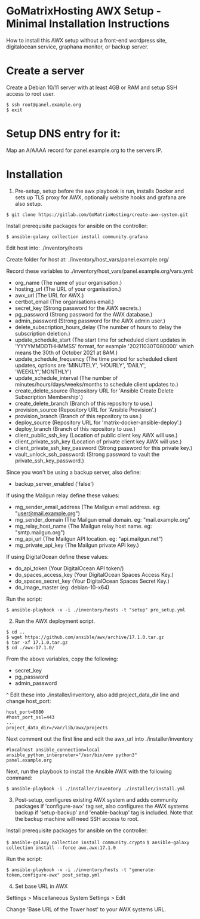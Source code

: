 # GoMatrixHosting AWX Setup - Minimal Installation Instructions

How to install this AWX setup without a front-end wordpress site, digitalocean service, graphana monitor, or backup server.

# Create a server

Create a Debian 10/11 server with at least 4GB or RAM and setup SSH access to root user.
```
$ ssh root@panel.example.org
$ exit
```

# Setup DNS entry for it:

Map an A/AAAA record for panel.example.org to the servers IP.


# Installation

1) Pre-setup, setup before the awx playbook is run, installs Docker and sets up TLS proxy for AWX, optionally website hooks and grafana are also setup.

`$ git clone https://gitlab.com/GoMatrixHosting/create-awx-system.git`

Install prerequisite packages for ansible on the controller:

`$ ansible-galaxy collection install community.grafana`

Edit host into: ./inventory/hosts

Create folder for host at: ./inventory/host_vars/panel.example.org/

Record these variables to ./inventory/host_vars/panel.example.org/vars.yml:
- org_name 			(The name of your organisation.)
- hosting_url			(The URL of your organisation.)
- awx_url 			(The URL for AWX.)
- certbot_email 		(The organisations email.)
- secret_key			(Strong password for the AWX secrets.)
- pg_password			(Strong password for the AWX database.)
- admin_password 		(Strong password for the AWX admin user.)
- delete_subscription_hours_delay	(The number of hours to delay the subscription deletion.)
- update_schedule_start		(The start time for scheduled client updates in 'YYYYMMDDTHHMMSS' format, for example '20211030T080000' which means the 30th of October 2021 at 8AM.)
- update_schedule_frequency	(The time period for scheduled client updates, options are 'MINUTELY', 'HOURLY', 'DAILY', 'WEEKLY','MONTHLY')
- update_schedule_interval	(The number of minutes/hours/days/weeks/months to schedule client updates to.)
- create_delete_source		(Repository URL for 'Ansible Create Delete Subscription Membership'.)
- create_delete_branch		(Branch of this repository to use.)
- provision_source		(Repository URL for 'Ansible Provision'.)
- provision_branch		(Branch of this repository to use.)
- deploy_source			(Repository URL for 'matrix-docker-ansible-deploy'.)
- deploy_branch			(Branch of this repository to use.)
- client_public_ssh_key 	(Location of public client key AWX will use.)
- client_private_ssh_key 	(Location of private client key AWX will use.)
- client_private_ssh_key_password 	(Strong password for this private key.)
- vault_unlock_ssh_password:	(Strong password to vault the private_ssh_key_password.)

Since you won't be using a backup server, also define:
- backup_server_enabled		('false')

If using the Mailgun relay define these values: 
- mg_sender_email_address	(The Mailgun email address. eg: "user@mail.example.org")
- mg_sender_domain		(The Mailgun email domain. eg: "mail.example.org"
- mg_relay_host_name		(The Mailgun relay host name. eg: "smtp.mailgun.org")
- mg_api_url			(The Mailgun API location. eg: "api.mailgun.net")
- mg_private_api_key		(The Mailgun private API key.)

If using DigitalOcean define these values:
- do_api_token 			(Your DigitalOcean API token/)
- do_spaces_access_key 		(Your DigitalOcean Spaces Access Key.)
- do_spaces_secret_key 		(Your DigitalOcean Spaces Secret Key.)
- do_image_master 		(eg: debian-10-x64)

Run the script:

`$ ansible-playbook -v -i ./inventory/hosts -t "setup" pre_setup.yml`


2) Run the AWX deployment script.
```
$ cd ..
$ wget https://github.com/ansible/awx/archive/17.1.0.tar.gz
$ tar -xf 17.1.0.tar.gz
$ cd ./awx-17.1.0/
```

From the above variables, copy the following:
- secret_key
- pg_password
- admin_password

^ Edit these into ./installer/inventory, also add project_data_dir line and change host_port:
```
host_port=8080
#host_port_ssl=443
...
project_data_dir=/var/lib/awx/projects
```

Next comment out the first line and edit the awx_url into ./installer/inventory
```
#localhost ansible_connection=local ansible_python_interpreter="/usr/bin/env python3"
panel.example.org
```

Next, run the playbook to install the Ansible AWX with the following command:

`$ ansible-playbook -i ./installer/inventory ./installer/install.yml`


3) Post-setup, configures existing AWX system and adds community packages if 'configure-awx' tag set, also configures the AWX systems backup if 'setup-backup' and 'enable-backup' tag is included. Note that the backup machine will need SSH access to root.

Install prerequisite packages for ansible on the controller:

`$ ansible-galaxy collection install community.crypto`
`$ ansible-galaxy collection install --force awx.awx:17.1.0`

Run the script:

`$ ansible-playbook -v -i ./inventory/hosts -t "generate-token,configure-awx" post_setup.yml`


4) Set base URL in AWX

Settings > Miscellaneous System Settings > Edit

Change 'Base URL of the Tower host' to your AWX systems URL.


